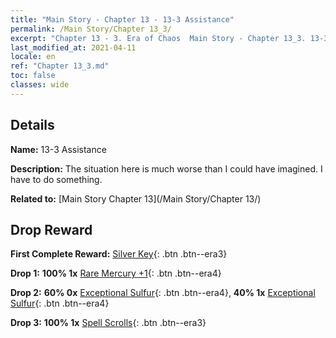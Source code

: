 ```yaml
---
title: "Main Story - Chapter 13 - 13-3 Assistance"
permalink: /Main Story/Chapter 13_3/
excerpt: "Chapter 13 - 3. Era of Chaos  Main Story - Chapter 13_3. 13-3 Assistance"
last_modified_at: 2021-04-11
locale: en
ref: "Chapter 13_3.md"
toc: false
classes: wide
---
```


## Details

 **Name:** 13-3 Assistance

 **Description:** The situation here is much worse than I could have imagined. I have to do something.

 **Related to:** [Main Story Chapter 13](/Main Story/Chapter 13/)

## Drop Reward

 **First Complete Reward:** [Silver Key](/Items/con_693/){: .btn .btn--era3}

 **Drop 1:** **100% 1x** [Rare Mercury +1](/Items/mat_42/){: .btn .btn--era4}

 **Drop 2:** **60% 0x** [Exceptional Sulfur](/Items/mat_36/){: .btn .btn--era4}, **40% 1x** [Exceptional Sulfur](/Items/mat_36/){: .btn .btn--era4}

 **Drop 3:** **100% 1x** [Spell Scrolls](/Items/con_694/){: .btn .btn--era3}

